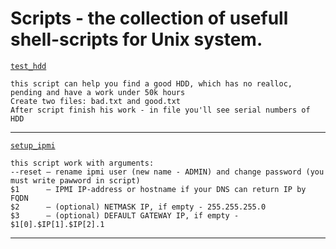 # Scripts - the collection of usefull shell-scripts for Unix system.

[`test_hdd`](https://github.com/kirillmsc/Scripts/blob/master/test_hdd.sh)
```
this script can help you find a good HDD, which has no realloc, pending and have a work under 50k hours
Create two files: bad.txt and good.txt
After script finish his work - in file you'll see serial numbers of HDD
```
----------
[`setup_ipmi`](https://github.com/kirillmsc/Scripts/blob/master/bash/setup_ipmi.sh)
```
this script work with arguments:
--reset — rename ipmi user (new name - ADMIN) and change password (you must write pawword in script)
$1 		— IPMI IP-address or hostname if your DNS can return IP by FQDN
$2 		— (optional) NETMASK IP, if empty - 255.255.255.0
$3 		— (optional) DEFAULT GATEWAY IP, if empty - $1[0].$IP[1].$IP[2].1
```
----------